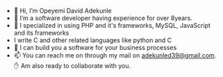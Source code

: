 - 👋 Hi, I’m Opeyemi David Adekunle
- 👀 I’m a software developer having experience for over 8years.
- 🌱 I specialized in using PHP and it's frameworks, MySQL, JavaScript and its frameworks
- I write C and other related languages like python and C
- 💞️ I can build you a software for your business processes
- 📫 You can reach me on through my mail on adekunled39@gmail.com.
   ✋ Am also ready to collaborate with you.

<!---
adekunled39/adekunled39 is a ✨ special ✨ repository because its `README.md` (this file) appears on your GitHub profile.
You can click the Preview link to take a look at your changes.
--->
